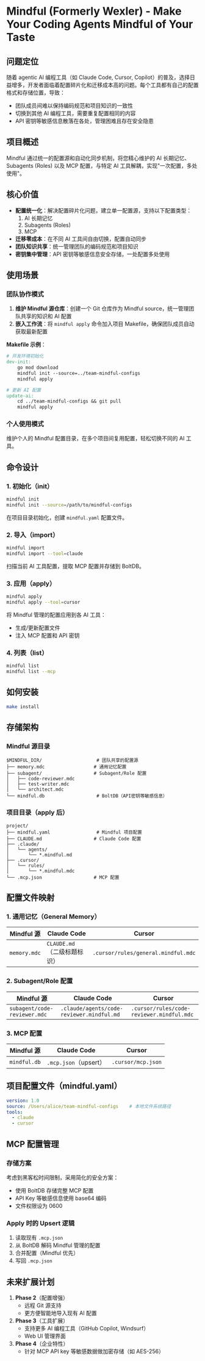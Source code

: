 # Mindful (Formerly Wexler) - Make Your Coding Agents Mindful of Your Taste

## 问题定位

随着 agentic AI 编程工具（如 Claude Code, Cursor, Copilot）的普及，选择日益增多，开发者面临着配置碎片化和迁移成本高的问题。每个工具都有自己的配置格式和存储位置，导致：

- 团队成员间难以保持编码规范和项目知识的一致性
- 切换到其他 AI 编程工具，需要重复配置相同的内容
- API 密钥等敏感信息散落在各处，管理困难且存在安全隐患

## 项目概述

Mindful 通过统一的配置源和自动化同步机制，将您精心维护的 AI 长期记忆、Subagents (Roles) 以及 MCP 配置，与特定 AI 工具解耦，实现"一次配置，多处使用"。

## 核心价值

- **配置统一化**：解决配置碎片化问题，建立单一配置源，支持以下配置类型：
  1. AI 长期记忆
  2. Subagents (Roles)
  3. MCP
- **迁移零成本**：在不同 AI 工具间自由切换，配置自动同步
- **团队知识共享**：统一管理团队的编码规范和项目知识
- **密钥集中管理**：API 密钥等敏感信息安全存储，一处配置多处使用

## 使用场景

### 团队协作模式

1. **维护 Mindful 源仓库**：创建一个 Git 仓库作为 Mindful source，统一管理团队共享的知识和 AI 配置
2. **嵌入工作流**：将 `mindful apply` 命令加入项目 Makefile，确保团队成员自动获取最新配置

**Makefile 示例**：

```makefile
# 开发环境初始化
dev-init:
    go mod download
    mindful init --source=../team-mindful-configs
    mindful apply

# 更新 AI 配置
update-ai:
    cd ../team-mindful-configs && git pull
    mindful apply

```

### 个人使用模式

维护个人的 Mindful 配置目录，在多个项目间复用配置，轻松切换不同的 AI 工具。

## 命令设计

### 1. 初始化（init）

```bash
mindful init
mindful init --source=/path/to/mindful-configs

```

在项目目录初始化，创建 `mindful.yaml` 配置文件。

### 2. 导入（import）

```bash
mindful import
mindful import --tool=claude

```

扫描当前 AI 工具配置，提取 MCP 配置并存储到 BoltDB。

### 3. 应用（apply）

```bash
mindful apply
mindful apply --tool=cursor

```

将 Mindful 管理的配置应用到各 AI 工具：

- 生成/更新配置文件
- 注入 MCP 配置和 API 密钥

### 4. 列表（list）

```bash
mindful list
mindful list --mcp

```

## 如何安装

```bash
make install
```

## 存储架构

### Mindful 源目录

```
$MINDFUL_DIR/                    # 团队共享的配置源
├── memory.mdc                  # 通用记忆配置
├── subagent/                   # Subagent/Role 配置
│   ├── code-reviewer.mdc
│   ├── test-writer.mdc
│   └── architect.mdc
└── mindful.db                   # BoltDB（API密钥等敏感信息）

```

### 项目目录（apply 后）

```
project/
├── mindful.yaml                 # Mindful 项目配置
├── CLAUDE.md                   # Claude Code 配置
├── .claude/
│   └── agents/
│       └── *.mindful.md
├── .cursor/
│   └── rules/
│       └── *.mindful.mdc
└── .mcp.json                   # MCP 配置

```

## 配置文件映射

### 1. 通用记忆（General Memory）

| Mindful 源 | Claude Code | Cursor |
| --- | --- | --- |
| `memory.mdc` | `CLAUDE.md`（二级标题标识） | `.cursor/rules/general.mindful.mdc` |

### 2. Subagent/Role 配置

| Mindful 源 | Claude Code | Cursor |
| --- | --- | --- |
| `subagent/code-reviewer.mdc` | `.claude/agents/code-reviewer.mindful.md` | `.cursor/rules/code-reviewer.mindful.mdc` |

### 3. MCP 配置

| Mindful 源 | Claude Code | Cursor |
| --- | --- | --- |
| `mindful.db` | `.mcp.json`（upsert） | `.cursor/mcp.json` |

## 项目配置文件（mindful.yaml）

```yaml
version: 1.0
source: /Users/alice/team-mindful-configs    # 本地文件系统路径
tools:
  - claude
  - cursor

```

## MCP 配置管理

### 存储方案

考虑到黑客松时间限制，采用简化的安全方案：

- 使用 BoltDB 存储完整 MCP 配置
- API Key 等敏感信息使用 base64 编码
- 文件权限设为 0600

### Apply 时的 Upsert 逻辑

1. 读取现有 `.mcp.json`
2. 从 BoltDB 解码 Mindful 管理的配置
3. 合并配置（Mindful 优先）
4. 写回 `.mcp.json`

## 未来扩展计划

1. **Phase 2**（配置增强）
    - 远程 Git 源支持
    - 更方便智能地导入现有 AI 配置
2. **Phase 3**（工具扩展）
    - 支持更多 AI 编程工具（GitHub Copilot, Windsurf）
    - Web UI 管理界面
3. **Phase 4**（企业特性）
    - 针对 MCP API key 等敏感数据做加密存储（如 AES-256）